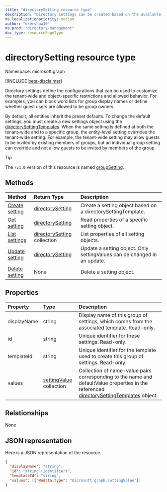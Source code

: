 ```yaml
---
title: "directorySetting resource type"
description: "Directory settings can be created based on the available directorySettingTemplates, and changed from their preset defaults."
ms.localizationpriority: medium
author: "dkershaw10"
ms.prod: "directory-management"
doc_type: resourcePageType
---
```


# directorySetting resource type

Namespace: microsoft.graph

[!INCLUDE [beta-disclaimer](../../includes/beta-disclaimer.md)]

Directory settings define the configurations that can be used to customize the tenant-wide and object-specific restrictions and allowed behavior. For examples, you can block word lists for group display names or define whether guest users are allowed to be group owners.

By default, all entities inherit the preset defaults. To change the default settings, you must create a new settings object using the [directorySettingTemplates](directorysettingtemplate.md). When the same setting is defined at both the tenant-wide and to a specific group, the entity-level setting overrides the tenant-wide setting. For example, the tenant-wide setting may allow guests to be invited by existing members of groups, but an individual group setting can override and not allow guests to be invited by members of the group.

> [!TIP]
> The `/v1.0` version of this resource is named [groupSetting](/graph/api/resources/groupsetting?view=graph-rest-1.0&preserve-view=true).

## Methods

| Method		   | Return Type	|Description|
|:---------------|:--------|:----------|
|[Create setting](../api/group-post-settings.md) | [directorySetting](directorysetting.md) |Create a setting object based on a directorySettingTemplate.|
|[Get setting](../api/directorysetting-get.md) | [directorySetting](directorysetting.md) |Read properties of a specific setting object.|
|[List settings](../api/group-list-settings.md) | [directorySetting](directorysetting.md) collection |List properties of all setting objects.|
|[Update setting](../api/directorysetting-update.md) | [directorySetting](directorysetting.md)	|Update a setting object. Only settingValues can be changed in an update.|
|[Delete setting](../api/directorysetting-delete.md) | None |Delete a setting object. |

## Properties
| Property	   | Type	|Description|
|:---------------|:--------|:----------|
|displayName|string|Display name of this group of settings, which comes from the associated template. Read-only.|
|id|string| Unique identifier for these settings. Read-only.|
|templateId|string| Unique identifier for the template used to create this group of settings. Read-only.|
|values|[settingValue](settingvalue.md) collection| Collection of name-value pairs corresponding to the name and defaultValue properties in the referenced [directorySettingTemplates](directorysettingtemplate.md) object.|

## Relationships
None


## JSON representation

Here is a JSON representation of the resource.

<!-- {
  "blockType": "resource",
  "optionalProperties": [

  ],
  "@odata.type": "microsoft.graph.directorySetting"
}-->

```json
{
  "displayName": "string",
  "id": "string (identifier)",
  "templateId": "string",
  "values": [{"@odata.type": "microsoft.graph.settingValue"}]
}

```

<!-- uuid: 8fcb5dbc-d5aa-4681-8e31-b001d5168d79
2015-10-25 14:57:30 UTC -->
<!--
{
  "type": "#page.annotation",
  "description": "directorySetting resource",
  "keywords": "",
  "section": "documentation",
  "tocPath": "",
  "suppressions": []
}
-->


